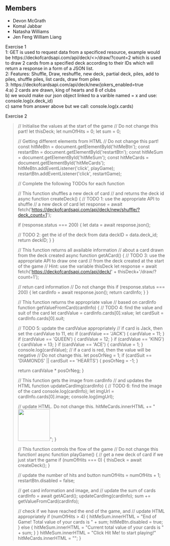 ## Members
* Devon McGrath
* Komal Jabbar
* Natasha Williams
* Jen Feng William Liang

<p>
Exercise 1 <br>
1: GET is used to request data from a specificed resource, example would be https://deckofcardsapi.com/api/deck/<<deck_id>>/draw/?count=2 which is used to draw 2 cards from a  specified deck according to their IDs which will return a response in a form of a JSON list.<br>
  2: Features: Shuffle, Draw, reshuffle, new deck, partial deck, piles, add to piles, shuffle piles, list cards, draw from piles <br>
  3: https://deckofcardsapi.com/api/deck/new/jokers_enabled=true <br>
  4:a) 2 cards are drawn, king of hearts and 8 of clubs<br>
    b) we would make our json object linked to a varible named = x and use: console.log(x.deck_id)<br>
    c) same from answer above but we call: console.log(x.cards)<br>
  
 Exercise 2 <br>
>
>// Initialise the values at the start of the game
>// Do not change this part!
>let thisDeck;
>let numOfHits = 0;
>let sum = 0;
>
>// Getting different elements from HTML
>// Do not change this part!
>const hitMeBtn = document.getElementById('hitMeBtn');
>const restartBtn = document.getElementById('restartBtn');
>const hitMeSum = document.getElementById('hitMeSum');
>const hitMeCards = document.getElementById('hitMeCards');
>hitMeBtn.addEventListener('click', playGame);
>restartBtn.addEventListener('click', restartGame);
>
>// Complete the following TODOs for each function
>
>// This function shuffles a new deck of card
>// and returns the deck id
>async function createDeck() {
>  // TODO 1: use the appropriate API to shuffle 
>  // a new deck of card
>  let response = await fetch('https://deckofcardsapi.com/api/deck/new/shuffle/?deck_count=1');
>
>  if (response.status === 200) {
>    let data = await response.json();
>
>    // TODO 2: get the id of the deck from data
>    deckID = data.deck_id;
>    return deckID;
>  }
>}
>
>// This function returns all available information
>// about a card drawn from the deck created
>async function getACard() {
>  // TODO 3: use the appropriate API to draw one card 
>  // from the deck created at the start of the game
>  // Hint: use the variable thisDeck
>  let response = await fetch('https://deckofcardsapi.com/api/deck/' + thisDeck+'/draw/?count=1');
>  
>  // retun card information
>  // Do not change this
>  if (response.status === 200) {
>    let cardInfo = await response.json();
>    return cardInfo;
>  }
>}
>
>// This function returns the appropriate value
>// based on cardInfo
>function getValueFromCard(cardInfo) {
>  // TODO 4: find the value and suit of the card
>  let cardValue = cardInfo.cards[0].value;
>  let cardSuit = cardInfo.cards[0].suit;
>  
>  // TODO 5: update the cardValue appropriately
>  // if card is Jack, then set the cardValue to 11, etc
>  if (cardValue == 'JACK') {
>    cardValue = 11;
>  } 
>  if (cardValue == 'QUEEN') {
>    cardValue = 12;
>  } 
>  if (cardValue == 'KING') {
>    cardValue = 13;
>  } 
>  if (cardValue == 'ACE') {
>    cardValue = 1;
>  } 
>  console.log(cardValue);
>  // if a card is red, then the value will be negative
>  // Do not change this.
>  let posOrNeg = 1;
>  if (cardSuit == 'DIAMONDS' || cardSuit == 'HEARTS') {
>    posOrNeg = -1;
>  }
>  
>  return cardValue * posOrNeg;
>}
>
>// This function gets the image from cardInfo
>// and updates the HTML
>function updateCardImg(cardInfo) {
>    // TODO 6: find the image of the card
>    console.log(cardInfo);
>  let imgUrl = cardInfo.cards[0].image;
>  console.log(imgUrl);
>  
>  // update HTML. Do not change this.
>  hitMeCards.innerHTML += "<img src='" + imgUrl + "' width='100' />";
>}
>
>// This function controls the flow of the game
>// Do not change this function!
>async function playGame() {
>  // get a new deck of card if we just start the game
>  if (numOfHits === 0) {
>    thisDeck = await createDeck();
>  }
>   
>  // update the number of hits and button
>  numOfHits = numOfHits + 1;
>  restartBtn.disabled = false;
>  
>  // get card information and image, and
>  // update the sum of cards
>  cardInfo = await getACard();
>  updateCardImg(cardInfo);
>  sum += getValueFromCard(cardInfo);
>  
>  // check if we have reached the end of the game, and
>  // update HTML appropriately
>  if (numOfHits > 4) {
>    hitMeSum.innerHTML = "End of Game! Total value of your cards is " + sum;
>    hitMeBtn.disabled = true;
>  } else {
>    hitMeSum.innerHTML = "Current total value of your cards is " + sum;
>  }
> }
>  hitMeSum.innerHTML = "Click Hit Me! to start playing!"
>  hitMeCards.innerHTML = "";
>}
>
</p>
